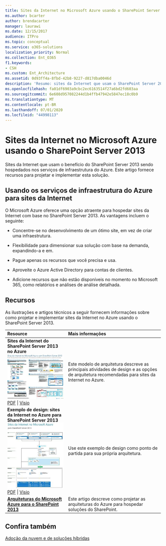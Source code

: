```yaml
---
title: Sites da Internet no Microsoft Azure usando o SharePoint Server 2013
ms.author: bcarter
author: brendacarter
manager: laurawi
ms.date: 12/15/2017
audience: ITPro
ms.topic: conceptual
ms.service: o365-solutions
localization_priority: Normal
ms.collection: Ent_O365
f1.keywords:
- CSH
ms.custom: Ent_Architecture
ms.assetid: 0d93ff4a-8fbd-42b8-9227-d817dba0046d
description: 'Resumo: sites da Internet que usam o SharePoint Server 2013 benefícios hospedados nos serviços de infraestrutura do Azure. Este artigo fornece recursos para projetar e implementar esta solução.'
ms.openlocfilehash: fa01df6903a9cbc2ec6163514f27a6bd2fd603aa
ms.sourcegitcommit: 6e608d957082244d1b4ffb47942e5847ec18c0b9
ms.translationtype: MT
ms.contentlocale: pt-BR
ms.lasthandoff: 07/01/2020
ms.locfileid: "44998113"
---
```

# <a name="internet-sites-in-microsoft-azure-using-sharepoint-server-2013"></a>Sites da Internet no Microsoft Azure usando o SharePoint Server 2013

 Sites da Internet que usam o benefício do SharePoint Server 2013 sendo hospedados nos serviços de infraestrutura do Azure. Este artigo fornece recursos para projetar e implementar esta solução.
  
## <a name="using-azure-infrastructure-services-for-internet-sites"></a>Usando os serviços de infraestrutura do Azure para sites da Internet

O Microsoft Azure oferece uma opção atraente para hospedar sites da Internet com base no SharePoint Server 2013. As vantagens incluem o seguinte:
  
- Concentre-se no desenvolvimento de um ótimo site, em vez de criar uma infraestrutura.
    
- Flexibilidade para dimensionar sua solução com base na demanda, expandindo-a e em.
    
- Pague apenas os recursos que você precisa e usa.
    
- Aproveite o Azure Active Directory para contas de clientes.
    
- Adicione recursos que não estão disponíveis no momento no Microsoft 365, como relatórios e análises de análise detalhada.
    
## <a name="resources"></a>Recursos

As ilustrações e artigos técnicos a seguir fornecem informações sobre como projetar e implementar sites da Internet no Azure usando o SharePoint Server 2013.
  
|**Resource**|**Mais informações**|
|:-----|:-----|
|**Sites da Internet do SharePoint Server 2013 no Azure** <br/> [![Imagem de sites da Internet em Azure usando SharePoint](media/MS-AZ-SPInternetSites.jpg)          ](https://go.microsoft.com/fwlink/p/?LinkId=392552) <br/> [PDF](https://go.microsoft.com/fwlink/p/?LinkId=392552) \| [          ](https://go.microsoft.com/fwlink/p/?LinkId=392551) [Visio](https://go.microsoft.com/fwlink/p/?LinkId=392551)   <br/> |Este modelo de arquitetura descreve as principais atividades de design e as opções de arquitetura recomendadas para sites da Internet no Azure.  <br/> |
|**Exemplo de design: sites da Internet no Azure para SharePoint Server 2013** <br/> [![Imagem da amostra de design: sites das Internet no Microsoft Azure para SharePoint 2013](media/MS-AZ-InternetSitesDesignSample.jpg)](https://go.microsoft.com/fwlink/p/?LinkId=392549) <br/> [PDF](https://go.microsoft.com/fwlink/p/?LinkId=392549)  \| [Visio](https://go.microsoft.com/fwlink/p/?LinkId=392548) <br/> |Use este exemplo de design como ponto de partida para sua própria arquitetura.  <br/> |
|**[Arquiteturas do Microsoft Azure para o SharePoint 2013](microsoft-azure-architectures-for-sharepoint-2013.md)** <br/> |Este artigo descreve como projetar as arquiteturas do Azure para hospedar soluções do SharePoint.  <br/> |

## <a name="see-also"></a>Confira também

[Adoção da nuvem e de soluções híbridas](cloud-adoption-and-hybrid-solutions.yml)




